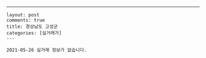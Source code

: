 ---
    layout: post
    comments: true
    title: 경상남도 고성군
    categories: [실거래가]
    ---

    2021-05-26 실거래 정보가 없습니다.

    